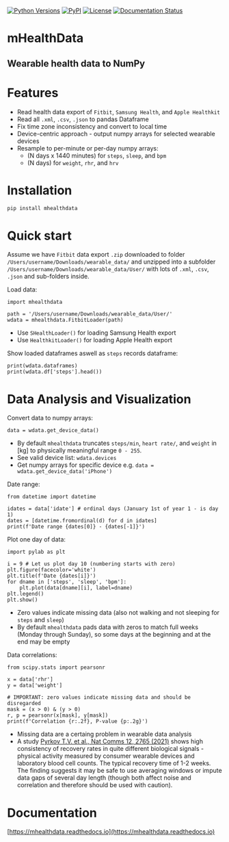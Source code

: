 [![Python Versions](https://img.shields.io/pypi/pyversions/mhealthdata?style=plastic)](https://pypi.org/project/mhealthdata/)
[![PyPI](https://img.shields.io/pypi/v/mhealthdata?style=plastic)](https://pypi.org/project/mhealthdata/)
[![License](https://img.shields.io/pypi/l/mhealthdata?style=plastic)](https://opensource.org/licenses/MIT)
[![Documentation Status](https://readthedocs.org/projects/mhealthdata/badge/?version=latest)](https://mhealthdata.readthedocs.io/en/latest/?badge=latest)

# mHealthData
## Wearable health data to NumPy
#
# Features
- Read health data export of `Fitbit`, `Samsung Health`, and `Apple Healthkit`
- Read all `.xml`, `.csv`, `.json` to pandas Dataframe
- Fix time zone inconsistency and convert to local time
- Device-centric approach - output numpy arrays for selected wearable devices
- Resample to per-minute or per-day numpy arrays:
    - (N days x 1440 minutes) for `steps`, `sleep`, and `bpm`
    - (N days) for `weight`, `rhr`, and `hrv`

# Installation
```
pip install mhealthdata
```

# Quick start
Assume we have `Fitbit` data export `.zip` downloaded to folder `/Users/username/Downloads/wearable_data/` and unzipped into a subfolder `/Users/username/Downloads/wearable_data/User/` with lots of `.xml`, `.csv`, `.json` and sub-folders inside.

Load data:
```
import mhealthdata

path = '/Users/username/Downloads/wearable_data/User/'
wdata = mhealthdata.FitbitLoader(path)
```
- Use `SHealthLoader()` for loading Samsung Health export 
- Use `HealthkitLoader()` for loading Apple Health export

Show loaded dataframes aswell as `steps` records dataframe:
```
print(wdata.dataframes)
print(wdata.df['steps'].head())
```

# Data Analysis and Visualization
Convert data to numpy arrays:
```
data = wdata.get_device_data()
```
- By default `mhealthdata` truncates `steps/min`, `heart rate/`, and `weight` in [kg] to physically meaningful range `0 - 255`.
- See valid device list: `wdata.devices` 
- Get numpy arrays for specific device e.g. `data = wdata.get_device_data('iPhone')`

Date range:
```
from datetime import datetime

idates = data['idate'] # ordinal days (January 1st of year 1 - is day 1)
dates = [datetime.fromordinal(d) for d in idates]
print(f'Date range {dates[0]} - {dates[-1]}')
```

Plot one day of data: 
```
import pylab as plt

i = 9 # Let us plot day 10 (numbering starts with zero)
plt.figure(facecolor='white')
plt.title(f'Date {dates[i]}')
for dname in ['steps', 'sleep', 'bpm']:
    plt.plot(data[dname][i], label=dname)
plt.legend()
plt.show()
```
- Zero values indicate missing data (also not walking and not sleeping for `steps` and `sleep`)
- By default `mhealthdata` pads data with zeros to match full weeks (Monday through Sunday), so some days at the beginning and at the end may be empty

Data correlations:
```
from scipy.stats import pearsonr

x = data['rhr']
y = data['weight']

# IMPORTANT: zero values indicate missing data and should be disregarded
mask = (x > 0) & (y > 0)
r, p = pearsonr(x[mask], y[mask])
print(f'Correlation {r:.2f}, P-value {p:.2g}')
```
- Missing data are a certaing problem in wearable data analysis
- A study [Pyrkov T.V. et al., Nat Comms 12, 2765 (2021)](https://doi.org/10.1038/s41467-021-23014-1) shows high consistency of recovery rates in quite different biological signals - physical activity measured by consumer wearable devices and laboratory blood cell counts. The typical recovery time of 1-2 weeks. The finding suggests it may be safe to use averaging windows or impute data gaps of several day length (though both affect noise and correlation and therefore should be used with caution).



# Documentation

[https://mhealthdata.readthedocs.io](https://mhealthdata.readthedocs.io)